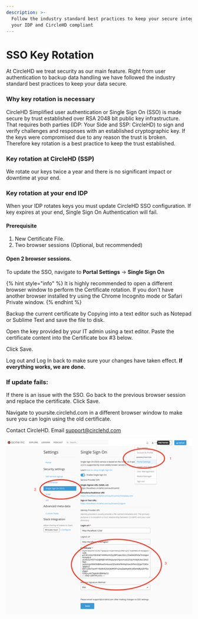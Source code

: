 ```yaml
---
description: >-
  Follow the industry standard best practices to keep your secure integration of
  your IDP and CircleHD compliant
---
```


# SSO Key Rotation

At CircleHD we treat security as our main feature. Right from user authentication to backup data handling we have followed the industry standard best practices to keep your data secure.

### Why key rotation is necessary

CircleHD Simplified user authentication or Single Sign On \(SSO\) is made secure by trust established over RSA 2048 bit public key infrastructure. That requires both parties \(IDP: Your Side and SSP: CircleHD\) to sign and verify challenges and responses with an established cryptographic key. If the keys were compromised due to any reason the trust is broken. Therefore key rotation is a best practice to keep the trust established.

### Key rotation at CircleHD \(SSP\)

We rotate our keys twice a year and there is no significant impact or downtime at your end.

### Key rotation at your end IDP

When your IDP rotates keys you must update CircleHD SSO configuration. If key expires at your end, Single Sign On Authentication will fail.

#### Prerequisite

1. New Certificate File.
2. Two browser sessions \(Optional, but recommended\)

#### **Open 2 browser sessions.**

To update the SSO, navigate to **Portal Settings** -&gt; **Single Sign On**

{% hint style="info" %}
It is highly recommended to open a different browser window to perform the Certificate rotation. If you don't have another browser installed try using the Chrome Incognito mode or Safari Private window.
{% endhint %}

Backup the current certificate by Copying into a text editor such as Notepad or Sublime Text and save the file to disk.

Open the key provided by your IT admin using a text editor. Paste the certificate content into the Certificate box \#3 below.

Click Save.

Log out and Log In back to make sure your changes have taken effect. **If everything works, we are done.**

### If update fails:

If there is an issue with the SSO. Go back to the previous browser session and replace the certificate. Click Save.

Navigate to yoursite.circlehd.com in a different browser window to make sure you can login using the old certificate.

Contact CircleHD. Email support@circlehd.com

![](../.gitbook/assets/screen-shot-2018-08-20-at-1.31.57-pm.png)

